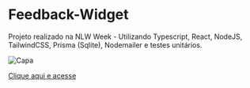 # Feedback-Widget
Projeto realizado na NLW Week - Utilizando Typescript, React, NodeJS, TailwindCSS, Prisma (Sqlite), Nodemailer e testes unitários.

![Capa](https://user-images.githubusercontent.com/54552019/167243195-499dfab1-b302-46a3-bfb2-41fd078d4743.png)

<a href ="https://feedback-widget-tau.vercel.app/"> Clique aqui e acesse</a>
